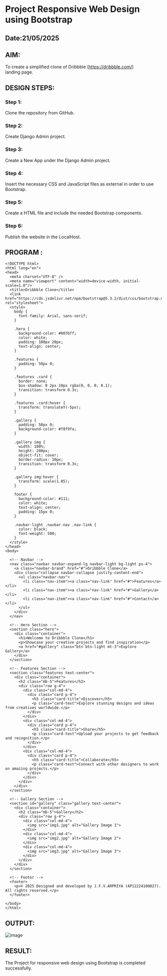 # Project Responsive Web Design using Bootstrap
## Date:21/05/2025

## AIM:
To create a simplified clone of Dribbble (https://dribbble.com/) landing page.


## DESIGN STEPS:

### Step 1:
Clone the repository from GitHub.

### Step 2:
Create Django Admin project.

### Step 3:
Create a New App under the Django Admin project.

### Step 4:
Insert the necessary CSS and JavaScript files as external in order to use Bootstrap.

### Step 5:
Create a HTML file and include the needed Bootstrap components.

### Step 6:
Publish the website in the LocalHost.

## PROGRAM :
```
<!DOCTYPE html>
<html lang="en">
<head>
  <meta charset="UTF-8" />
  <meta name="viewport" content="width=device-width, initial-scale=1.0"/>
  <title>Dribbble Clone</title>
  <link href="https://cdn.jsdelivr.net/npm/bootstrap@5.3.2/dist/css/bootstrap.min.css" rel="stylesheet">
  <style>
    body {
      font-family: Arial, sans-serif;
    }

    .hero {
      background-color: #007bff;
      color: white;
      padding: 100px 20px;
      text-align: center;
    }

    .features {
      padding: 50px 0;
    }

    .features .card {
      border: none;
      box-shadow: 0 2px 10px rgba(0, 0, 0, 0.1);
      transition: transform 0.3s;
    }

    .features .card:hover {
      transform: translateY(-5px);
    }

    .gallery {
      padding: 50px 0;
      background-color: #f8f9fa;
    }

    .gallery img {
      width: 100%;
      height: 200px;
      object-fit: cover;
      border-radius: 10px;
      transition: transform 0.3s;
    }

    .gallery img:hover {
      transform: scale(1.05);
    }

    footer {
      background-color: #111;
      color: white;
      text-align: center;
      padding: 15px 0;
    }

    .navbar-light .navbar-nav .nav-link {
      color: black;
      font-weight: 500;
    }
  </style>
</head>
<body>

  <!-- Navbar -->
  <nav class="navbar navbar-expand-lg navbar-light bg-light px-4">
    <a class="navbar-brand" href="#">Dribbble Clone</a>
    <div class="collapse navbar-collapse justify-content-end">
      <ul class="navbar-nav">
        <li class="nav-item"><a class="nav-link" href="#">Features</a></li>
        <li class="nav-item"><a class="nav-link" href="#">Gallery</a></li>
        <li class="nav-item"><a class="nav-link" href="#">Contact</a></li>
      </ul>
    </div>
  </nav>

  <!-- Hero Section -->
  <section class="hero">
    <div class="container">
      <h1>Welcome to Dribbble Clone</h1>
      <p>Showcase your creative projects and find inspiration</p>
      <a href="#gallery" class="btn btn-light mt-3">Explore Gallery</a>
    </div>
  </section>

  <!-- Features Section -->
  <section class="features text-center">
    <div class="container">
      <h2 class="mb-5">Features</h2>
      <div class="row g-4">
        <div class="col-md-4">
          <div class="card p-4">
            <h5 class="card-title">Discover</h5>
            <p class="card-text">Explore stunning designs and ideas from creatives worldwide.</p>
          </div>
        </div>
        <div class="col-md-4">
          <div class="card p-4">
            <h5 class="card-title">Share</h5>
            <p class="card-text">Upload your projects to get feedback and recognition.</p>
          </div>
        </div>
        <div class="col-md-4">
          <div class="card p-4">
            <h5 class="card-title">Collaborate</h5>
            <p class="card-text">Connect with other designers to work on amazing projects.</p>
          </div>
        </div>
      </div>
    </div>
  </section>

  <!-- Gallery Section -->
  <section id="gallery" class="gallery text-center">
    <div class="container">
      <h2 class="mb-5">Gallery</h2>
      <div class="row g-4">
        <div class="col-md-4">
          <img src="img1.jpg" alt="Gallery Image 1">
        </div>
        <div class="col-md-4">
          <img src="img2.jpg" alt="Gallery Image 2">
        </div>
        <div class="col-md-4">
          <img src="img3.jpg" alt="Gallery Image 3">
        </div>
      </div>
    </div>
  </section>

  <!-- Footer -->
  <footer>
    <p>© 2025 Designed and developed by J.F.V.ARPRIYA (AP12224100027). All rights reserved.</p>
  </footer>

</body>
</html>

```


## OUTPUT:
![image](https://github.com/user-attachments/assets/9ef67ec4-ffdf-449f-b0ce-ed17d00ea43e)



## RESULT:
The Project for responsive web design using Bootstrap is completed successfully.
